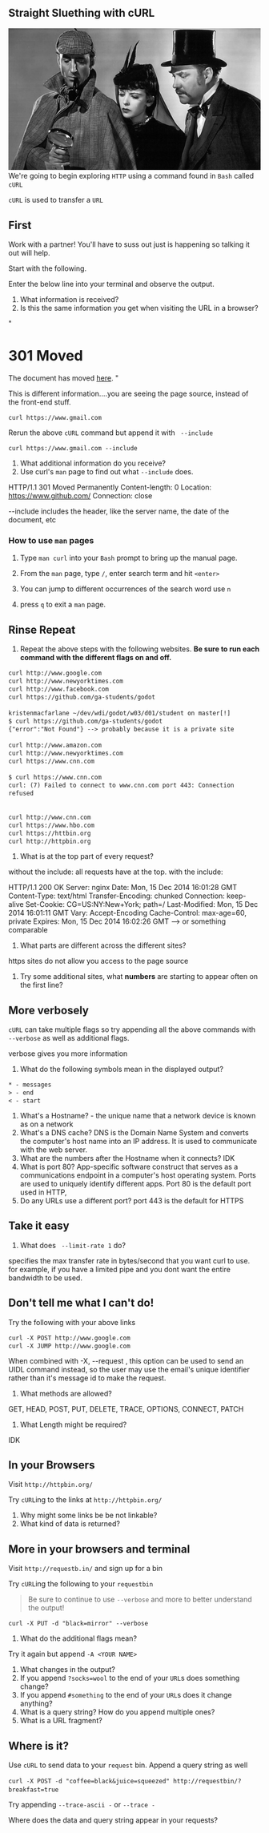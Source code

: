 ## Straight Sluething with cURL

![:image](hawt_holmes.jpg)
We're going to begin exploring `HTTP` using a command found in `Bash` called `cURL`

`cURL` is used to transfer a `URL`

## First

Work with a partner! You'll have to suss out just is happening so talking it out will help.

Start with the following.

Enter the below line into your terminal and observe the output.

1. What information is received?
1. Is this the same information you get when visiting the URL in a browser?

"<HTML><HEAD><meta http-equiv="content-type" content="text/html;charset=utf-8">
<TITLE>301 Moved</TITLE></HEAD><BODY>
<H1>301 Moved</H1>
The document has moved
<A HREF="https://mail.google.com/mail/">here</A>.
</BODY></HTML>"

This is different information....you are seeing the page source, instead of the front-end stuff.
```
curl https://www.gmail.com
```

Rerun the above `cURL` command but append it with ` --include`

```
curl https://www.gmail.com --include
```

1. What additional information do you receive?
1. Use curl's `man` page to find out what `--include` does.

HTTP/1.1 301 Moved Permanently
Content-length: 0
Location: https://www.github.com/
Connection: close

--include includes the header, like the server name, the date of the document, etc

### How to use `man` pages

1. Type `man curl` into your `Bash` prompt to bring up the manual page.

1. From the `man` page, type `/`, enter search term and hit `<enter>`

1. You can jump to different occurrences of the search word use `n`

1. press `q` to exit a `man` page.

## Rinse Repeat

1. Repeat the above steps with the following websites. **Be sure to run each command with the different flags on and off.**

```
curl http://www.google.com
curl http://www.newyorktimes.com
curl http://www.facebook.com
curl https://github.com/ga-students/godot

kristenmacfarlane ~/dev/wdi/godot/w03/d01/student on master[!]
$ curl https://github.com/ga-students/godot
{"error":"Not Found"} --> probably because it is a private site

curl http://www.amazon.com
curl http://www.newyorktimes.com
curl https://www.cnn.com

$ curl https://www.cnn.com
curl: (7) Failed to connect to www.cnn.com port 443: Connection refused


curl http://www.cnn.com
curl https://www.hbo.com
curl https://httbin.org
curl http://httpbin.org
```

1. What is at the top part of every request?

without the include: all requests have <!DOCTYPE HTML> at the top. with the include:

HTTP/1.1 200 OK
Server: nginx
Date: Mon, 15 Dec 2014 16:01:28 GMT
Content-Type: text/html
Transfer-Encoding: chunked
Connection: keep-alive
Set-Cookie: CG=US:NY:New+York; path=/
Last-Modified: Mon, 15 Dec 2014 16:01:11 GMT
Vary: Accept-Encoding
Cache-Control: max-age=60, private
Expires: Mon, 15 Dec 2014 16:02:26 GMT --> or something comparable

1. What parts are different across the different sites?

https sites do not allow you access to the page source

1. Try some additional sites, what **numbers** are starting to appear often on the first line?

## More verbosely

`cURL` can take multiple flags so try appending all the above commands
with `  --verbose` as well as additional flags.

verbose gives you more information

1. What do the following symbols mean in the displayed output?

```
* - messages
> - end
< - start
```

1. What's a Hostname? - the unique name that a network device is known as on a network
1. What's a DNS cache? DNS is the Domain Name System and converts the computer's host name into an IP address. It is used to communicate with the web server.
1. What are the numbers after the Hostname when it connects? IDK
1. What is port 80? App-specific software construct that serves as a communications endpoint in a computer's host operating system. Ports are used to uniquely identify different apps. Port 80 is the default port used in HTTP,
1. Do any URLs use a different port? port 443 is the default for HTTPS

## Take it easy

1. What does ` --limit-rate 1` do?

specifies the max transfer rate in bytes/second that you want curl to use. for example, if you have a limited pipe and you dont want the entire bandwidth to be used.

## Don't tell me what I can't do!

Try the following with your above links

```
curl -X POST http://www.google.com
curl -X JUMP http://www.google.com
```
When combined with -X, --request  <command>,  this  option
can be used to send an UIDL command instead, so the user may use
the email's unique identifier rather than  it's  message  id  to
make the request.

1. What methods are allowed?

GET, HEAD, POST, PUT, DELETE, TRACE, OPTIONS, CONNECT, PATCH

1. What Length might be required?

IDK

## In your Browsers

Visit `http://httpbin.org/`

Try `cURL`ing to the links at `http://httpbin.org/`

1. Why might some links be be not linkable?
1. What kind of data is returned?

## More in your browsers and terminal

Visit `http://requestb.in/` and sign up for a bin

Try `cURL`ing the following to your `requestbin`

> Be sure to continue to use `--verbose` and more to better understand the output!

```
curl -X PUT -d "black=mirror" --verbose
```

1. What do the additional flags mean?

Try it again but append `-A <YOUR NAME>`

1. What changes in the output?
1. If you append `?socks=wool` to the end of your `URL`s does something change?
1. If you append `#something` to the end of your `URL`s does it change anything?
1. What is a query string? How do you append multiple ones?
1. What is a URL fragment?

## Where is it?

Use `cURL` to send data to your `request` bin. Append a query string as well

`curl -X POST -d "coffee=black&juice=squeezed" http://requestbin/?breakfast=true`

Try appending `--trace-ascii -` or `--trace -`

Where does the data and query string appear in your requests?
